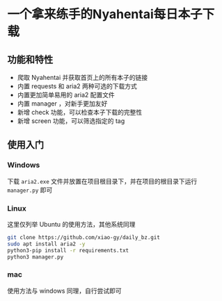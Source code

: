# 一个拿来练手的Nyahentai每日本子下载

## 功能和特性
- 爬取 Nyahentai 并获取首页上的所有本子的链接
- 内置 requests 和 aria2 两种可选的下载方式
- 内置更加简单易用的 aria2 配置文件
- 内置 manager ，对新手更加友好
- 新增 check 功能，可以检查本子下载的完整性
- 新增 screen 功能，可以筛选指定的 tag

## 使用入门

### Windows

下载 `aria2.exe` 文件并放置在项目根目录下，并在项目的根目录下运行 `manager.py` 即可

### Linux

这里仅列举 Ubuntu 的使用方法，其他系统同理

``` bash
git clone https://github.com/xiao-gy/daily_bz.git
sudo apt install aria2 -y
python3-pip install -r requirements.txt
python3 manager.py
```

### mac

使用方法与 windows 同理，自行尝试即可
